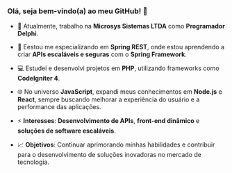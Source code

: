 ### Olá, seja bem-vindo(a) ao meu GitHub! 👋

- 🔭 Atualmente, trabalho na **Microsys Sistemas LTDA** como **Programador Delphi**.

- 🌱 Eestou me especializando em **Spring REST**, onde estou aprendendo a criar **APIs escaláveis e seguras** com o **Spring Framework**.

- 💻 Estudei e desenvolvi projetos em **PHP**, utilizando frameworks como **CodeIgniter 4**.

- 🌐 No universo **JavaScript**, expandi meus conhecimentos em **Node.js** e **React**, sempre buscando melhorar a experiência do usuário e a performance das aplicações.

- ⚡ **Interesses**: **Desenvolvimento de APIs**, **front-end dinâmico** e **soluções de software escaláveis**.

- 📈 **Objetivos**: Continuar aprimorando minhas habilidades e contribuir para o desenvolvimento de soluções inovadoras no mercado de tecnologia.
